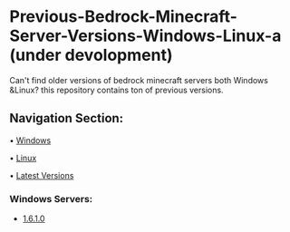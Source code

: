 # Previous-Bedrock-Minecraft-Server-Versions-Windows-Linux-a (under devolopment)
Can't find older versions of bedrock minecraft servers both Windows &Linux? this repository contains ton of previous versions.

## Navigation Section:
• [Windows](#Windows-Servers)

• [Linux](#Linux-Servers) 

• [Latest Versions](https://www.minecraft.net/en-us/download/server/bedrock)

<a name="Windows-Servers"></a> 
### Windows Servers:
* [1.6.1.0](https://minecraft.net/bedrockdedicatedserver/bin-win/bedrock-server-1.6.1.0.zip)

